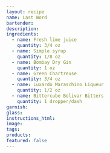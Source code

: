 ```yaml
---
layout: recipe
name: Last Word
bartender:
description:
ingredients:
  - name: Fresh lime juice
    quantity: 3/4 oz
  - name: Simple syrup
    quantity: 1/8 oz
  - name: Bombay Dry Gin
    quantity: 1 oz
  - name: Green Chartreuse
    quantity: 3/4 oz
  - name: Luxardo Maraschino Liqueur
    quantity: 1/2 oz
  - name: Bittercube Bolivar Bitters
    quantity: 1 dropper/dash
garnish:
glass:
instructions_html:
image:
tags:
products:
featured: false
---
```



